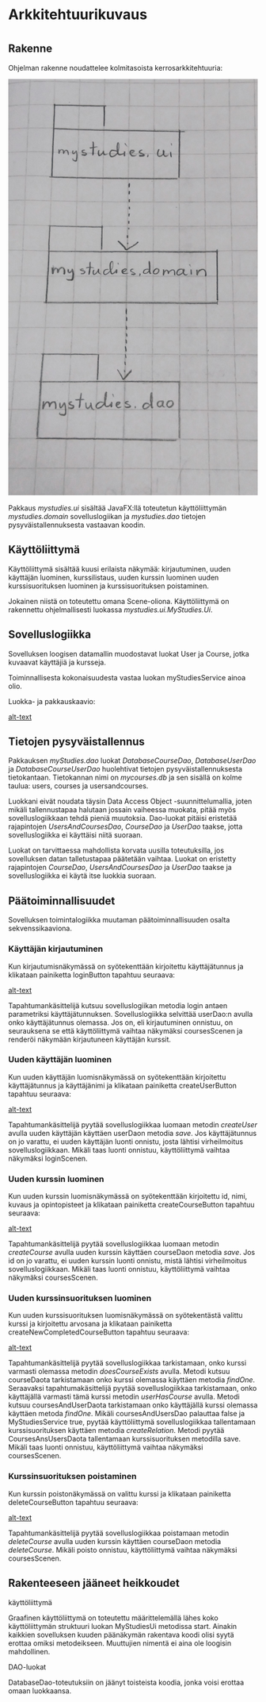 
# Arkkitehtuurikuvaus <h1>

## Rakenne

Ohjelman rakenne noudattelee kolmitasoista kerrosarkkitehtuuria:

![alt text](https://github.com/olgaviho/otm-harjoitustyo/blob/master/dokumentointi/Kuvat/pakkausrakenne.JPG)

Pakkaus _mystudies.ui_ sisältää JavaFX:llä toteutetun käyttöliittymän _mystudies.domain_ sovelluslogiikan ja _mystudies.dao_ tietojen pysyväistallennuksesta vastaavan koodin.

## Käyttöliittymä

Käyttöliittymä sisältää kuusi erilaista näkymää: kirjautuminen, uuden käyttäjän luominen, kurssilistaus, uuden kurssin luominen uuden kurssisuorituksen luominen ja kurssisuorituksen poistaminen.

Jokainen niistä on toteutettu omana Scene-oliona. Käyttöliittymä on rakennettu ohjelmallisesti luokassa _mystudies.ui.MyStudies.Ui_.

## Sovelluslogiikka

Sovelluksen loogisen datamallin muodostavat luokat User ja Course, jotka kuvaavat käyttäjiä ja kursseja.

Toiminnallisesta kokonaisuudesta vastaa luokan myStudiesService ainoa olio. 

Luokka- ja pakkauskaavio:

[alt-text](https://github.com/olgaviho/otm-harjoitustyo/blob/master/dokumentointi/Kuvat/rakenne.JPG)

## Tietojen pysyväistallennus

Pakkauksen _myStudies.dao_ luokat _DatabaseCourseDao_, _DatabaseUserDao_ ja _DatabaseCourseUserDao_ huolehtivat tietojen pysyväistallennuksesta tietokantaan. Tietokannan nimi on _mycourses.db_ ja sen sisällä on kolme taulua: users, courses ja usersandcourses. 

Luokkani eivät noudata täysin Data Access Object -suunnittelumallia, joten mikäli tallennustapaa halutaan jossain vaiheessa muokata, pitää myös sovelluslogiikkaan tehdä pieniä muutoksia. Dao-luokat pitäisi eristetää rajapintojen _UsersAndCoursesDao_, _CourseDao_ ja _UserDao_ taakse, jotta sovelluslogiikka ei käyttäisi niitä suoraan. 

Luokat on tarvittaessa mahdollista korvata uusilla toteutuksilla, jos sovelluksen datan talletustapaa päätetään vaihtaa. Luokat on eristetty rajapintojen _CourseDao_, _UsersAndCoursesDao_ ja _UserDao_ taakse ja sovelluslogiikka ei käytä itse luokkia suoraan.

## Päätoiminnallisuudet

Sovelluksen toimintalogiikka muutaman päätoiminnallisuuden osalta sekvenssikaaviona.

### Käyttäjän kirjautuminen

Kun kirjautumisnäkymässä on syötekenttään kirjoitettu käyttäjätunnus ja klikataan painiketta loginButton tapahtuu seuraava:

[alt-text](https://github.com/olgaviho/otm-harjoitustyo/blob/master/dokumentointi/Kuvat/loginSekvenssi.JPG)

Tapahtumankäsittelijä kutsuu sovelluslogiikan metodia login antaen parametriksi käyttäjätunnuksen. Sovelluslogiikka selvittää userDao:n avulla onko käyttäjätunnus olemassa. Jos on, eli kirjautuminen onnistuu, on seurauksena se että käyttöliittymä vaihtaa näkymäksi coursesScenen ja renderöi näkymään kirjautuneen käyttäjän kurssit.

### Uuden käyttäjän luominen

Kun uuden käyttäjän luomisnäkymässä on syötekenttään kirjoitettu käyttäjätunnus ja käyttäjänimi ja klikataan painiketta createUserButton tapahtuu seuraava:

[alt-text](https://github.com/olgaviho/otm-harjoitustyo/blob/master/dokumentointi/Kuvat/createUserSekvenssi.JPG)

Tapahtumankäsittelijä pyytää sovelluslogiikkaa luomaan metodin _createUser_ avulla uuden käyttäjän käyttäen userDaon metodia _save_. Jos käyttäjätunnus on jo varattu, ei uuden käyttäjän luonti onnistu, josta lähtisi virheilmoitus sovelluslogiikkaan. Mikäli taas luonti onnistuu, käyttöliittymä vaihtaa näkymäksi loginScenen.

### Uuden kurssin luominen

Kun uuden kurssin luomisnäkymässä on syötekenttään kirjoitettu id, nimi, kuvaus ja opintopisteet ja klikataan painiketta createCourseButton tapahtuu seuraava:

[alt-text](https://github.com/olgaviho/otm-harjoitustyo/blob/master/dokumentointi/Kuvat/createCourseSekvenssi.JPG)

Tapahtumankäsittelijä pyytää sovelluslogiikkaa luomaan metodin _createCourse_ avulla uuden kurssin käyttäen courseDaon metodia _save_. Jos id on jo varattu, ei uuden kurssin luonti onnistu, mistä lähtisi virheilmoitus sovelluslogiikkaan. Mikäli taas luonti onnistuu, käyttöliittymä vaihtaa näkymäksi coursesScenen.

### Uuden kurssinsuorituksen luominen

Kun uuden kurssisuorituksen luomisnäkymässä on syötekentästä valittu kurssi ja kirjoitettu arvosana ja klikataan painiketta createNewCompletedCourseButton tapahtuu seuraava:

[alt-text](https://github.com/olgaviho/otm-harjoitustyo/blob/master/dokumentointi/Kuvat/createNewCompletedCourseSekvenssikaavio.JPG)

Tapahtumankäsittelijä pyytää sovelluslogiikkaa tarkistamaan, onko kurssi varmasti olemassa metodin _doesCourseExists_ avulla. Metodi kutsuu courseDaota tarkistamaan onko kurssi olemassa käyttäen metodia _findOne_. Seraavaksi tapahtumakäsittelijä pyytää sovelluslogiikkaa tarkistamaan, onko käyttäjällä varmasti tämä kurssi metodin _userHasCourse_ avulla.  Metodi kutsuu coursesAndUserDaota tarkistamaan onko käyttäjällä kurssi olemassa käyttäen metoda _findOne_. Mikäli coursesAndUsersDao palauttaa false ja MyStudiesService true, pyytää käyttöliittymä sovelluslogiikkaa tallentamaan kurssisuorituksen käyttäen metodia _createRelation_. Metodi pyytää CoursesAnsUsersDaota tallentamaan kurssisuorituksen metodilla save. Mikäli taas luonti onnistuu, käyttöliittymä vaihtaa näkymäksi coursesScenen.

### Kurssinsuorituksen poistaminen

Kun kurssin poistonäkymässä on valittu kurssi ja klikataan painiketta deleteCourseButton tapahtuu seuraava:

[alt-text](https://github.com/olgaviho/otm-harjoitustyo/blob/master/dokumentointi/Kuvat/deletesekvenssi.JPG)

Tapahtumankäsittelijä pyytää sovelluslogiikkaa poistamaan metodin _deleteCourse_ avulla uuden kurssin käyttäen courseDaon metodia _deleteCourse_. Mikäli poisto onnistuu, käyttöliittymä vaihtaa näkymäksi coursesScenen.

## Rakenteeseen jääneet heikkoudet

käyttöliittymä

Graafinen käyttöliittymä on toteutettu määrittelemällä lähes koko käyttöliittymän struktuuri luokan MyStudiesUi metodissa start. Ainakin kaikkien sovelluksen kuuden päänäkymän rakentava koodi olisi syytä erottaa omiksi metodeikseen. Muuttujien nimentä ei aina ole loogisin mahdollinen.


DAO-luokat

DatabaseDao-toteutuksiin on jäänyt toisteista koodia, jonka voisi erottaa omaan luokkaansa.
